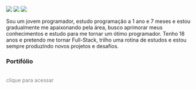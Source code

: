 <div> 
  <a href="https://instagram.com/maykon_myg" target="_blank"><img src="https://img.shields.io/badge/-Instagram-%23333?style=for-the-badge&logo=instagram&logoColor=white" target="_blank"></a>
  <a href = "mailto:maykon.lima1227@gmail.com"><img src="https://img.shields.io/badge/-Gmail-%23333?style=for-the-badge&logo=gmail&logoColor=white" target="_blank"></a>
  <a href="https://www.linkedin.com/in/maykon-lima-393a34256/" target="_blank"><img src="https://img.shields.io/badge/-Linkedin-%23333?style=for-the-badge&logo=instagram&logoColor=white" target="_blank"></a> 
  
</div>

Sou um jovem programador, estudo programação a 1 ano e 7 meses e estou gradualmente me apaixonando pela área, busco aprimorar meus conhecimentos e estudo para me tornar um ótimo programador. Tenho 18 anos e pretendo me tornar Full-Stack, trilho uma rotina de estudos e estou sempre produzindo novos projetos e desafios.<br>
<h3>Portifólio</h3><br>
<a style="color: gray; text-decoration: none;"  href="https://maykon1227mu.github.io/Muzao-portifolio/" target=_blank>clique para acessar</a>


</div>


</div>
